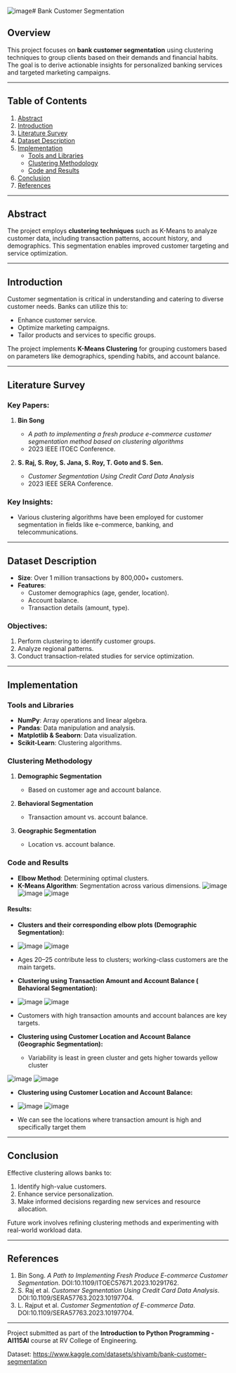 ![image](https://github.com/user-attachments/assets/88b57dc5-2d79-4ed9-b2e5-3bf9d8a87c22)# Bank Customer Segmentation

## Overview

This project focuses on **bank customer segmentation** using clustering techniques to group clients based on their demands and financial habits. The goal is to derive actionable insights for personalized banking services and targeted marketing campaigns.

---

## Table of Contents

1. [Abstract](#abstract)
2. [Introduction](#introduction)
3. [Literature Survey](#literature-survey)
4. [Dataset Description](#dataset-description)
5. [Implementation](#implementation)
    - [Tools and Libraries](#tools-and-libraries)
    - [Clustering Methodology](#clustering-methodology)
    - [Code and Results](#code-and-results)
6. [Conclusion](#conclusion)
7. [References](#references)

---

## Abstract

The project employs **clustering techniques** such as K-Means to analyze customer data, including transaction patterns, account history, and demographics. This segmentation enables improved customer targeting and service optimization.

---

## Introduction

Customer segmentation is critical in understanding and catering to diverse customer needs. Banks can utilize this to:

- Enhance customer service.
- Optimize marketing campaigns.
- Tailor products and services to specific groups.

The project implements **K-Means Clustering** for grouping customers based on parameters like demographics, spending habits, and account balance.

---

## Literature Survey

### Key Papers:
1. **Bin Song**  
   - *A path to implementing a fresh produce e-commerce customer segmentation method based on clustering algorithms*  
   - 2023 IEEE ITOEC Conference.

2. **S. Raj, S. Roy, S. Jana, S. Roy, T. Goto and S. Sen.**  
   - *Customer Segmentation Using Credit Card Data Analysis*  
   - 2023 IEEE SERA Conference.

### Key Insights:
- Various clustering algorithms have been employed for customer segmentation in fields like e-commerce, banking, and telecommunications.

---

## Dataset Description

- **Size**: Over 1 million transactions by 800,000+ customers.  
- **Features**:
  - Customer demographics (age, gender, location).
  - Account balance.
  - Transaction details (amount, type).

### Objectives:
1. Perform clustering to identify customer groups.
2. Analyze regional patterns.
3. Conduct transaction-related studies for service optimization.

---

## Implementation

### Tools and Libraries

- **NumPy**: Array operations and linear algebra.  
- **Pandas**: Data manipulation and analysis.  
- **Matplotlib & Seaborn**: Data visualization.  
- **Scikit-Learn**: Clustering algorithms.

### Clustering Methodology

1. **Demographic Segmentation**  
   - Based on customer age and account balance.

2. **Behavioral Segmentation**  
   - Transaction amount vs. account balance.

3. **Geographic Segmentation**  
   - Location vs. account balance.

### Code and Results

- **Elbow Method**: Determining optimal clusters.  
- **K-Means Algorithm**: Segmentation across various dimensions.
  ![image](https://github.com/user-attachments/assets/2cd7eb7a-b8b1-4819-b1d4-c8938cf498ac)
  ![image](https://github.com/user-attachments/assets/a3f0f7d2-90b9-4f98-88ee-b8c0cb4e248e)
  ![image](https://github.com/user-attachments/assets/238b1ef6-e383-4c82-beb6-aafb6d93c9ec)




#### Results:

- **Clusters and their corresponding elbow plots (Demographic Segmentation):**
 - ![image](https://github.com/user-attachments/assets/493b5614-a2eb-40e4-88ec-a8a907111304)   ![image](https://github.com/user-attachments/assets/86a1fd93-dbc6-4c14-9fb1-02b37734e8cd)
 - Ages 20–25 contribute less to clusters; working-class customers are the main targets.

- **Clustering using Transaction Amount and Account Balance ( Behavioral Segmentation):**
 - ![image](https://github.com/user-attachments/assets/79e41b6a-73c9-4afe-a4c6-5aa0a366a3bb) ![image](https://github.com/user-attachments/assets/a11138c5-a384-45f1-9845-4714be2f320f)


  - Customers with high transaction amounts and account balances are key targets.

- **Clustering using Customer Location and Account Balance (Geographic Segmentation):**
  - Variability is least in green cluster and gets higher towards yellow cluster

![image](https://github.com/user-attachments/assets/411d0b1e-05b7-4b7e-9452-d37dd9ea9c05) ![image](https://github.com/user-attachments/assets/f9ecfe28-6432-441d-b800-0e4d0e30dbde)

- **Clustering using Customer Location and Account Balance:**
 - ![image](https://github.com/user-attachments/assets/d0ee9ba9-c30b-4cdc-84c8-83bcf4d69199)  ![image](https://github.com/user-attachments/assets/28f2f23b-a76b-424f-bea0-d0f1e471e314)


  - We can see the locations where transaction amount is high and specifically target them




---

## Conclusion

Effective clustering allows banks to:

1. Identify high-value customers.
2. Enhance service personalization.
3. Make informed decisions regarding new services and resource allocation.

Future work involves refining clustering methods and experimenting with real-world workload data.

---

## References

1. Bin Song. *A Path to Implementing Fresh Produce E-commerce Customer Segmentation*. DOI:10.1109/ITOEC57671.2023.10291762.  
2. S. Raj et al. *Customer Segmentation Using Credit Card Data Analysis*. DOI:10.1109/SERA57763.2023.10197704.  
3. L. Rajput et al. *Customer Segmentation of E-commerce Data*. DOI:10.1109/SERA57763.2023.10197704.

---
 

Project submitted as part of the **Introduction to Python Programming - AI115AI** course at RV College of Engineering.

Dataset:
https://www.kaggle.com/datasets/shivamb/bank-customer-segmentation
